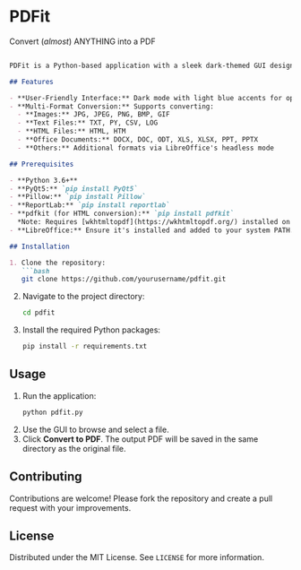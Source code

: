# PDFit
 Convert (*almost*) ANYTHING into a PDF
 
 
````markdown

PDFit is a Python-based application with a sleek dark-themed GUI designed to convert a wide range of file types to PDF with minimal user effort.

## Features

- **User-Friendly Interface:** Dark mode with light blue accents for optimal usability.
- **Multi-Format Conversion:** Supports converting:
  - **Images:** JPG, JPEG, PNG, BMP, GIF
  - **Text Files:** TXT, PY, CSV, LOG
  - **HTML Files:** HTML, HTM
  - **Office Documents:** DOCX, DOC, ODT, XLS, XLSX, PPT, PPTX
  - **Others:** Additional formats via LibreOffice's headless mode

## Prerequisites

- **Python 3.6+**
- **PyQt5:** `pip install PyQt5`
- **Pillow:** `pip install Pillow`
- **ReportLab:** `pip install reportlab`
- **pdfkit (for HTML conversion):** `pip install pdfkit`  
  *Note: Requires [wkhtmltopdf](https://wkhtmltopdf.org/) installed on your system.*
- **LibreOffice:** Ensure it's installed and added to your system PATH.

## Installation

1. Clone the repository:
   ```bash
   git clone https://github.com/yourusername/pdfit.git
````

2. Navigate to the project directory:
   ```bash
   cd pdfit
   ```
3. Install the required Python packages:
   ```bash
   pip install -r requirements.txt
   ```

## Usage

1. Run the application:
   ```bash
   python pdfit.py
   ```
2. Use the GUI to browse and select a file.
3. Click **Convert to PDF**. The output PDF will be saved in the same directory as the original file.

## Contributing

Contributions are welcome! Please fork the repository and create a pull request with your improvements.

## License

Distributed under the MIT License. See `LICENSE` for more information.


